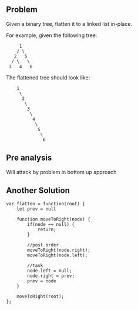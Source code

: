 ## Problem

Given a binary tree, flatten it to a linked list in-place.

For example, given the following tree:

         1
        / \
       2   5
      / \   \
     3   4   6


The flattened tree should look like:

        1
         \
          2
           \
            3
             \
              4
               \
                5
                 \
                  6


## Pre analysis
Will attack by problem in bottom up approach

## Another Solution

    var flatten = function(root) {
        let prev = null
        
        function moveToRight(node) {
            if(node == null) {
                return;
            }
            
            //post order
            moveToRight(node.right);
            moveToRight(node.left);
            
            //task
            node.left = null;
            node.right = prev;
            prev = node
        }
        
        moveToRight(root);
    };